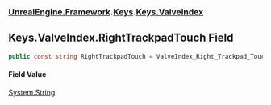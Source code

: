 ### [UnrealEngine.Framework](./UnrealEngine-Framework.md 'UnrealEngine.Framework').[Keys](./Keys.md 'UnrealEngine.Framework.Keys').[Keys.ValveIndex](./Keys-ValveIndex.md 'UnrealEngine.Framework.Keys.ValveIndex')
## Keys.ValveIndex.RightTrackpadTouch Field
  
```csharp
public const string RightTrackpadTouch = ValveIndex_Right_Trackpad_Touch;
```
#### Field Value
[System.String](https://docs.microsoft.com/en-us/dotnet/api/System.String 'System.String')  
